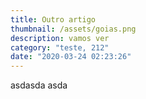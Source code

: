 ```yaml
---
title: Outro artigo
thumbnail: /assets/goias.png
description: vamos ver
category: "teste, 212"
date: "2020-03-24 02:23:26"
---
```


asdasda asda
